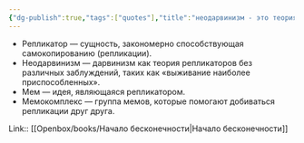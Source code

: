 ```yaml
---
{"dg-publish":true,"tags":["quotes"],"title":"неодарвинизм - это теория репликаторов.","date":"2021-08-12T20:27:00+03:00","modified_at":"2024-07-29T09:53:25+03:00","aliases":"неодарвинизм - это теория репликаторов.","dg-path":"/quotes/202108122027.md","permalink":"/quotes/202108122027/","dgPassFrontmatter":true}
---
```



- Репликатор — сущность, закономерно способствующая самокопированию (репликации).
- Неодарвинизм — дарвинизм как теория репликаторов без различных заблуждений, таких как «выживание наиболее приспособленных».
- Мем — идея, являющаяся репликатором.
- Мемокомплекс — группа мемов, которые помогают добиваться репликации друг друга.

Link:: [[Openbox/books/Начало бесконечности|Начало бесконечности]]
